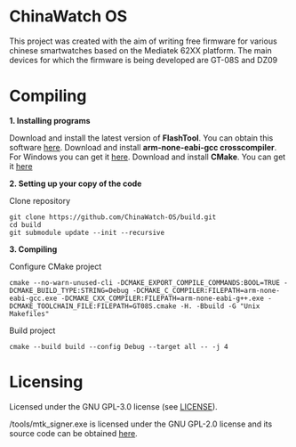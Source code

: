 # ChinaWatch OS
This project was created with the aim of writing free firmware for various сhinese smartwatches based on the Mediatek 62XX platform. The main devices for which the firmware is being developed are GT-08S and DZ09

# Compiling
**1. Installing programs**

Download and install the latest version of **FlashTool**. You can obtain this software [here](https://androidmtk.com/download-mtk-flash-tool).
Download and install **arm-none-eabi-gcc crosscompiler**. For Windows you can get it [here](https://gnutoolchains.com/arm-eabi/).
Download and install **CMake**. You can get it [here](https://cmake.org/download/)

**2. Setting up your copy of the code**

Clone repository
```
git clone https://github.com/ChinaWatch-OS/build.git
cd build
git submodule update --init --recursive
```

**3. Compiling**

Configure CMake project
```
cmake --no-warn-unused-cli -DCMAKE_EXPORT_COMPILE_COMMANDS:BOOL=TRUE -DCMAKE_BUILD_TYPE:STRING=Debug -DCMAKE_C_COMPILER:FILEPATH=arm-none-eabi-gcc.exe -DCMAKE_CXX_COMPILER:FILEPATH=arm-none-eabi-g++.exe -DCMAKE_TOOLCHAIN_FILE:FILEPATH=GT08S.cmake -H. -Bbuild -G "Unix Makefiles"
```

Build project
```
cmake --build build --config Debug --target all -- -j 4
```

# Licensing

Licensed under the GNU GPL-3.0 license (see [LICENSE](LICENSE)).

/tools/mtk_signer.exe is licensed under the GNU GPL-2.0 license and its source code can be obtained [here](https://github.com/MediatekInfo/mtk_sign).